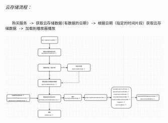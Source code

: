 ###### 云存储流程： 
       购买服务 -> 获取云存储数据(有数据的日期) -> 根据日期（指定的时间片段）获取云存储数据 -> 加载到播放器播放

![](./images/cloud_storage_process.png)